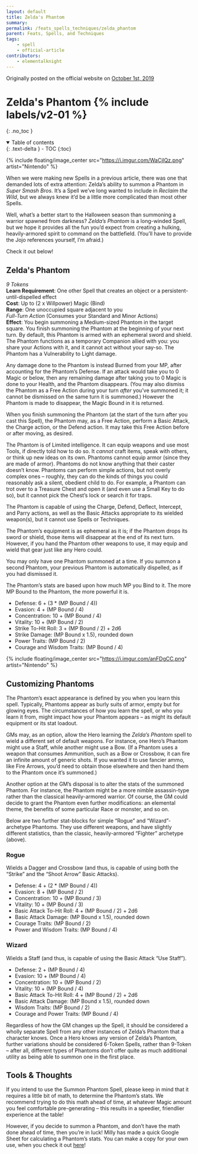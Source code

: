 ```yaml
---
layout: default
title: Zelda's Phantom
summary:
permalink: /feats_spells_techniques/zelda_phantom
parent: Feats, Spells, and Techniques
tags:
    - spell
    - official-article
contributors:
    - elementalknight
---
```


Originally posted on the official website on [October 1st, 2019](https://reclaimthewild.net/index.php/2019/10/01/new-spell-summon-phantom/)

# Zelda's Phantom {% include labels/v2-01 %}
{: .no_toc }

<details open markdown="block">
  <summary>
    Table of contents
  </summary>
  {: .text-delta }
- TOC
{:toc}
</details>

{% include floating/image_center src="https://i.imgur.com/WaCjlQz.png" artist="Nintendo" %}

When we were making new Spells in a previous article, there was one that demanded lots of extra attention: Zelda’s ability to summon a Phantom in *Super Smash Bros*. It’s a Spell we’ve long wanted to include in *Reclaim the Wild*, but we always knew it’d be a little more complicated than most other Spells.

Well, what’s a better start to the Halloween season than summoning a warrior spawned from darkness? *Zelda’s Phantom* is a long-winded Spell, but we hope it provides all the fun you’d expect from creating a hulking, heavily-armored spirit to command on the battlefield. (You’ll have to provide the Jojo references yourself, I’m afraid.)

Check it out below!

## Zelda's Phantom

*9 Tokens*  
**Learn Requirement**: One other Spell that creates an object or a persistent-until-dispelled effect  
**Cost**: Up to (2 x Willpower) Magic (Bind)  
**Range**: One unoccupied square adjacent to you  
*Full-Turn Action* (Consumes your Standard and Minor Actions)  
**Effect**: You begin summoning a Medium-sized Phantom in the target square. You finish summoning the Phantom at the beginning of your next turn. By default, this Phantom is armed with an ephemeral sword and shield. The Phantom functions as a temporary Companion allied with you: you share your Actions with it, and it cannot act without your say-so. The Phantom has a Vulnerability to Light damage.

Any damage done to the Phantom is instead Burned from your MP, after accounting for the Phantom’s Defense. If an attack would take you to 0 Magic or below, then any remaining damage after taking you to 0 Magic is done to your Health, and the Phantom disappears. (You may also dismiss the Phantom as a Free Action during your turn *after* you’ve summoned it; it cannot be dismissed on the same turn it is summoned.) However the Phantom is made to disappear, the Magic Bound in it is returned.

When you finish summoning the Phantom (at the start of the turn after you cast this Spell), the Phantom may, as a Free Action, perform a Basic Attack, the Charge action, or the Defend action. It may take this Free Action before or after moving, as desired.

The Phantom is of Limited intelligence. It can equip weapons and use most Tools, if directly told how to do so. It *cannot* craft items, speak with others, or think up new ideas on its own. Phantoms cannot equip armor (since they are made of armor). Phantoms do not know anything that their caster doesn’t know. Phantoms can perform simple actions, but not overly complex ones – roughly, they can do the kinds of things you could reasonably ask a silent, obedient child to do. For example, a Phantom can trot over to a Treasure Chest and open it (and even use a Small Key to do so), but it cannot pick the Chest’s lock or search it for traps.

The Phantom is capable of using the Charge, Defend, Deflect, Intercept, and Parry actions, as well as the Basic Attacks appropriate to its wielded weapon(s), but it cannot use Spells or Techniques.

The Phantom’s equipment is as ephemeral as it is; if the Phantom drops its sword or shield, those items will disappear at the end of its next turn. However, if you hand the Phantom other weapons to use, it may equip and wield that gear just like any Hero could.

You may only have one Phantom summoned at a time. If you summon a second Phantom, your previous Phantom is automatically dispelled, as if you had dismissed it.

The Phantom’s stats are based upon how much MP you Bind to it. The more MP Bound to the Phantom, the more powerful it is.

* Defense: 6 + (3 * (MP Bound / 4))
* Evasion: 4 + (MP Bound / 4)
* Concentration: 10 + (MP Bound / 4)
* Vitality: 10 + (MP Bound / 2)
* Strike To-Hit Roll: 3 + (MP Bound / 2) + 2d6
* Strike Damage: (MP Bound x 1.5), rounded down
* Power Traits: (MP Bound / 2)
* Courage and Wisdom Traits: (MP Bound / 4)

{% include floating/image_center src="https://i.imgur.com/anFDgCC.png" artist="Nintendo" %}

## Customizing Phantoms

The Phantom’s exact appearance is defined by you when you learn this spell. Typically, Phantoms appear as burly suits of armor, empty but for glowing eyes. The circumstances of how you learn the spell, or who you learn it from, might impact how your Phantom appears – as might its default equipment or its stat loadout.

GMs may, as an option, allow the Hero learning the *Zelda’s Phantom* spell to wield a different set of default weapons. For instance, one Hero’s Phantom might use a Staff, while another might use a Bow. (If a Phantom uses a weapon that consumes Ammunition, such as a Bow or Crossbow, it can fire an infinite amount of generic shots. If you wanted it to use fancier ammo, like Fire Arrows, you’d need to obtain those elsewhere and then hand them to the Phantom once it’s summoned.)

Another option at the GM’s disposal is to alter the stats of the summoned Phantom. For instance, the Phantom might be a more nimble assassin-type rather than the classical heavily-armored warrior. Of course, the GM could decide to grant the Phantom even further modifications: an elemental theme, the benefits of some particular Race or monster, and so on.

Below are two further stat-blocks for simple “Rogue” and “Wizard”-archetype Phantoms. They use different weapons, and have slightly different statistics, than the classic, heavily-armored “Fighter” archetype (above).

### Rogue

Wields a Dagger and Crossbow (and thus, is capable of using both the “Strike” and the “Shoot Arrow” Basic Attacks).

* Defense: 4 + (2 * (MP Bound / 4))
* Evasion: 8 + (MP Bound / 2)
* Concentration: 10 + (MP Bound / 3)
* Vitality: 10 + (MP Bound / 3)
* Basic Attack To-Hit Roll: 4 + (MP Bound / 2) + 2d6
* Basic Attack Damage: (MP Bound x 1.5), rounded down
* Courage Traits: (MP Bound / 2)
* Power and Wisdom Traits: (MP Bound / 4)

### Wizard

Wields a Staff (and thus, is capable of using the Basic Attack “Use Staff”).

* Defense: 2 + (MP Bound / 4)
* Evasion: 10 + (MP Bound / 4)
* Concentration: 10 + (MP Bound / 2)
* Vitality: 10 + (MP Bound / 4)
* Basic Attack To-Hit Roll: 4 + (MP Bound / 2) + 2d6
* Basic Attack Damage: (MP Bound x 1.5), rounded down
* Wisdom Traits: (MP Bound / 2)
* Courage and Power Traits: (MP Bound / 4)

Regardless of how the GM changes up the Spell, it should be considered a wholly separate Spell from any other instances of Zelda’s Phantom that a character knows. Once a Hero knows any version of Zelda’s Phantom, further variations should be considered 6-Token Spells, rather than 9-Token – after all, different types of Phantoms don’t offer quite as much additional utility as being able to summon one in the first place.

## Tools & Thoughts

If you intend to use the Summon Phantom Spell, please keep in mind that it requires a little bit of math, to determine the Phantom’s stats. We recommend trying to do this math ahead of time, at whatever Magic amount you feel comfortable pre-generating – this results in a speedier, friendlier experience at the table!

However, if you decide to summon a Phantom, and don’t have the math done ahead of time, then you’re in luck! Milly has made a quick Google Sheet for calculating a Phantom’s stats. You can make a copy for your own use, when you check it out [here](https://docs.google.com/spreadsheets/d/1ALSzJ5EHhlv51tMWYxt-O_VcrNeIlCLsY00UrST2FBE/edit#gid=0)!